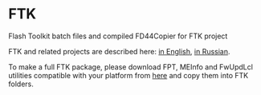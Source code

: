 FTK
===

Flash Toolkit batch files and compiled FD44Copier for FTK project

FTK and related projects are described here: [in English](http://hardforum.com/showthread.php?t=1726429), 
[in Russian](http://forums.overclockers.ru/viewtopic.php?f=25&t=447045).

To make a full FTK package, please download FPT, MEInfo and FwUpdLcl utilities compatible with your platform from [here](http://www.win-raid.com/t596f39-Intel-Management-Engine-Drivers-Firmware-amp-System-Tools.html) and copy them into FTK folders.
